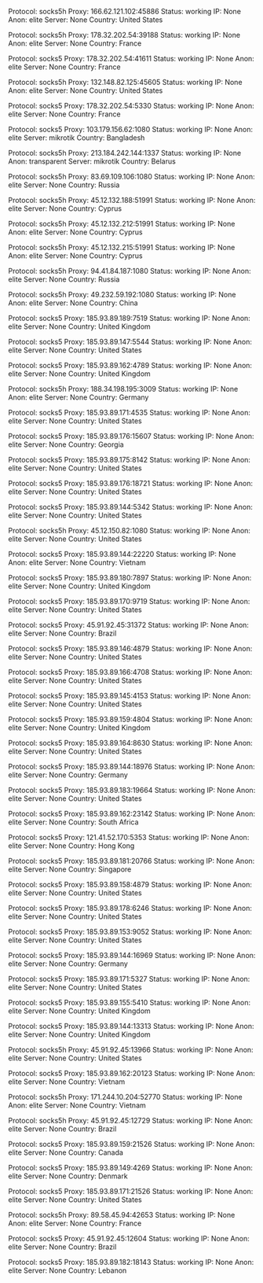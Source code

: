 Protocol: socks5h
Proxy: 166.62.121.102:45886
Status: working
IP: None
Anon: elite
Server: None
Country: United States

Protocol: socks5h
Proxy: 178.32.202.54:39188
Status: working
IP: None
Anon: elite
Server: None
Country: France

Protocol: socks5
Proxy: 178.32.202.54:41611
Status: working
IP: None
Anon: elite
Server: None
Country: France

Protocol: socks5h
Proxy: 132.148.82.125:45605
Status: working
IP: None
Anon: elite
Server: None
Country: United States

Protocol: socks5
Proxy: 178.32.202.54:5330
Status: working
IP: None
Anon: elite
Server: None
Country: France

Protocol: socks5
Proxy: 103.179.156.62:1080
Status: working
IP: None
Anon: elite
Server: mikrotik
Country: Bangladesh

Protocol: socks5h
Proxy: 213.184.242.144:1337
Status: working
IP: None
Anon: transparent
Server: mikrotik
Country: Belarus

Protocol: socks5h
Proxy: 83.69.109.106:1080
Status: working
IP: None
Anon: elite
Server: None
Country: Russia

Protocol: socks5h
Proxy: 45.12.132.188:51991
Status: working
IP: None
Anon: elite
Server: None
Country: Cyprus

Protocol: socks5h
Proxy: 45.12.132.212:51991
Status: working
IP: None
Anon: elite
Server: None
Country: Cyprus

Protocol: socks5h
Proxy: 45.12.132.215:51991
Status: working
IP: None
Anon: elite
Server: None
Country: Cyprus

Protocol: socks5h
Proxy: 94.41.84.187:1080
Status: working
IP: None
Anon: elite
Server: None
Country: Russia

Protocol: socks5h
Proxy: 49.232.59.192:1080
Status: working
IP: None
Anon: elite
Server: None
Country: China

Protocol: socks5
Proxy: 185.93.89.189:7519
Status: working
IP: None
Anon: elite
Server: None
Country: United Kingdom

Protocol: socks5
Proxy: 185.93.89.147:5544
Status: working
IP: None
Anon: elite
Server: None
Country: United States

Protocol: socks5
Proxy: 185.93.89.162:4789
Status: working
IP: None
Anon: elite
Server: None
Country: United Kingdom

Protocol: socks5h
Proxy: 188.34.198.195:3009
Status: working
IP: None
Anon: elite
Server: None
Country: Germany

Protocol: socks5
Proxy: 185.93.89.171:4535
Status: working
IP: None
Anon: elite
Server: None
Country: United States

Protocol: socks5
Proxy: 185.93.89.176:15607
Status: working
IP: None
Anon: elite
Server: None
Country: Georgia

Protocol: socks5
Proxy: 185.93.89.175:8142
Status: working
IP: None
Anon: elite
Server: None
Country: United States

Protocol: socks5
Proxy: 185.93.89.176:18721
Status: working
IP: None
Anon: elite
Server: None
Country: United States

Protocol: socks5
Proxy: 185.93.89.144:5342
Status: working
IP: None
Anon: elite
Server: None
Country: United States

Protocol: socks5h
Proxy: 45.12.150.82:1080
Status: working
IP: None
Anon: elite
Server: None
Country: United States

Protocol: socks5
Proxy: 185.93.89.144:22220
Status: working
IP: None
Anon: elite
Server: None
Country: Vietnam

Protocol: socks5
Proxy: 185.93.89.180:7897
Status: working
IP: None
Anon: elite
Server: None
Country: United Kingdom

Protocol: socks5
Proxy: 185.93.89.170:9719
Status: working
IP: None
Anon: elite
Server: None
Country: United States

Protocol: socks5
Proxy: 45.91.92.45:31372
Status: working
IP: None
Anon: elite
Server: None
Country: Brazil

Protocol: socks5
Proxy: 185.93.89.146:4879
Status: working
IP: None
Anon: elite
Server: None
Country: United States

Protocol: socks5
Proxy: 185.93.89.166:4708
Status: working
IP: None
Anon: elite
Server: None
Country: United States

Protocol: socks5
Proxy: 185.93.89.145:4153
Status: working
IP: None
Anon: elite
Server: None
Country: United States

Protocol: socks5
Proxy: 185.93.89.159:4804
Status: working
IP: None
Anon: elite
Server: None
Country: United Kingdom

Protocol: socks5
Proxy: 185.93.89.164:8630
Status: working
IP: None
Anon: elite
Server: None
Country: United States

Protocol: socks5
Proxy: 185.93.89.144:18976
Status: working
IP: None
Anon: elite
Server: None
Country: Germany

Protocol: socks5
Proxy: 185.93.89.183:19664
Status: working
IP: None
Anon: elite
Server: None
Country: United States

Protocol: socks5
Proxy: 185.93.89.162:23142
Status: working
IP: None
Anon: elite
Server: None
Country: South Africa

Protocol: socks5
Proxy: 121.41.52.170:5353
Status: working
IP: None
Anon: elite
Server: None
Country: Hong Kong

Protocol: socks5
Proxy: 185.93.89.181:20766
Status: working
IP: None
Anon: elite
Server: None
Country: Singapore

Protocol: socks5
Proxy: 185.93.89.158:4879
Status: working
IP: None
Anon: elite
Server: None
Country: United States

Protocol: socks5
Proxy: 185.93.89.178:6246
Status: working
IP: None
Anon: elite
Server: None
Country: United States

Protocol: socks5
Proxy: 185.93.89.153:9052
Status: working
IP: None
Anon: elite
Server: None
Country: United States

Protocol: socks5
Proxy: 185.93.89.144:16969
Status: working
IP: None
Anon: elite
Server: None
Country: Germany

Protocol: socks5
Proxy: 185.93.89.171:5327
Status: working
IP: None
Anon: elite
Server: None
Country: United States

Protocol: socks5
Proxy: 185.93.89.155:5410
Status: working
IP: None
Anon: elite
Server: None
Country: United Kingdom

Protocol: socks5
Proxy: 185.93.89.144:13313
Status: working
IP: None
Anon: elite
Server: None
Country: United Kingdom

Protocol: socks5h
Proxy: 45.91.92.45:13966
Status: working
IP: None
Anon: elite
Server: None
Country: United States

Protocol: socks5
Proxy: 185.93.89.162:20123
Status: working
IP: None
Anon: elite
Server: None
Country: Vietnam

Protocol: socks5h
Proxy: 171.244.10.204:52770
Status: working
IP: None
Anon: elite
Server: None
Country: Vietnam

Protocol: socks5h
Proxy: 45.91.92.45:12729
Status: working
IP: None
Anon: elite
Server: None
Country: Brazil

Protocol: socks5
Proxy: 185.93.89.159:21526
Status: working
IP: None
Anon: elite
Server: None
Country: Canada

Protocol: socks5
Proxy: 185.93.89.149:4269
Status: working
IP: None
Anon: elite
Server: None
Country: Denmark

Protocol: socks5
Proxy: 185.93.89.171:21526
Status: working
IP: None
Anon: elite
Server: None
Country: United States

Protocol: socks5h
Proxy: 89.58.45.94:42653
Status: working
IP: None
Anon: elite
Server: None
Country: France

Protocol: socks5
Proxy: 45.91.92.45:12604
Status: working
IP: None
Anon: elite
Server: None
Country: Brazil

Protocol: socks5
Proxy: 185.93.89.182:18143
Status: working
IP: None
Anon: elite
Server: None
Country: Lebanon


